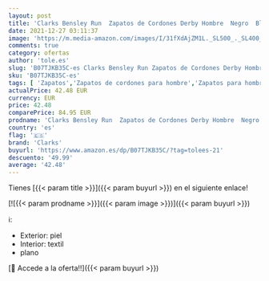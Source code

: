 ```yaml
---
layout: post
title: 'Clarks Bensley Run  Zapatos de Cordones Derby Hombre  Negro  Black Leather Black Leather   39.5 EU'
date: 2021-12-27 03:11:37
image: 'https://m.media-amazon.com/images/I/31fXdAjZM1L._SL500_._SL400_.jpg'
comments: true
category: ofertas
author: 'tole.es'
slug: 'B07TJKB35C-es Clarks Bensley Run Zapatos de Cordones Derby Hombre Negro...'
sku: 'B07TJKB35C-es'
tags: [ 'Zapatos','Zapatos de cordones para hombre','Zapatos para hombre','Zapatos y complementos','clarks','zapatos', ]
actualPrice: 42.48 EUR
currency: EUR
price: 42.48
comparePrice: 84.95 EUR
prodname: 'Clarks Bensley Run  Zapatos de Cordones Derby Hombre  Negro  Black Leather Black Leather   39.5 EU'
country: 'es'
flag: '🇪🇸'
brand: 'Clarks'
buyurl: 'https://www.amazon.es/dp/B07TJKB35C/?tag=tolees-21'
descuento: '49.99'
average: '42.48'
---
```


Tienes [{{< param title >}}]({{< param buyurl >}}) en el siguiente enlace!

[![{{< param prodname >}}]({{< param image >}})]({{< param buyurl >}})

ℹ️:

- Exterior: piel
- Interior: textil
- plano

[🛒 Accede a la oferta!!]({{< param buyurl >}})
